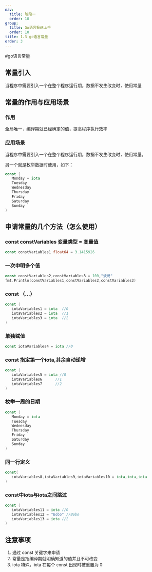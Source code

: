 ```yaml
---
nav:
  title: 阶段一
  order: 10
group:
  title: Go语言极速上手
  order: 10
title: 1.3 go语言常量
order: 3
---
```


#go语言常量

## 常量引入

当程序中需要引入一个在整个程序运行期，数据不发生改变时，使用常量

## 常量的作用与应用场景

### 作用

全局唯一，编译期就已经确定的值，提高程序执行效率

### 应用场景

当程序中需要引入一个在整个程序运行期，数据不发生改变时，使用常量。

另一个就是枚举数据时使用，如下：

```go
const (
   Monday = iota
   Tuesday
   Wednesday
   Thursday
   Friday
   Saturday
   Sunday
)
```

## 申请常量的几个方法（怎么使用）

### const constVariables 变量类型 = 变量值

```go
const constVariables1 float64 = 3.1415926
```

### 一次申明多个值

```go
const constVariables2,constVariables3 = 100,"波哥"
fmt.Println(constVariables1,constVariables2,constVariables3)
```

###  const （…）

```go
const (
   iotaVariables1 = iota  //0
   iotaVariables2 = iota  //1
   iotaVariables3 = iota  //2
)
```

### 单独赋值

```go
const iotaVariables4 = iota //0
```

### const 指定第一个iota,其余自动递增

```go
const (
   iotaVariables5 = iota //0
   iotaVariables6      //1
   iotaVariables7      //2
)
```

### 枚举一周的日期

```go
const (
   Monday = iota
   Tuesday
   Wednesday
   Thursday
   Friday
   Saturday
   Sunday
)
```

### 同一行定义

```go
const(
   iotaVariables8,iotaVariables9,iotaVariables10 = iota,iota,iota
)
```

### const中iota与iota之间跳过

```go
const (
   iotaVariables11 = iota //0
   iotaVariables12 = "Bobo" //Bobo
   iotaVariables13 = iota //2
)
```

## 注意事项

1. 通过 const 关键字来申请
2. 常量是指编译期就明确知道的值并且不可改变 
3. iota 特殊，iota 在每个 const 出现时被重置为 0